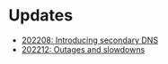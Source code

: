 # Updates

- [202208: Introducing secondary DNS](./202208-secondary-dns.md)
- [202212: Outages and slowdowns](./202212-outages-and-slowdowns.md)
